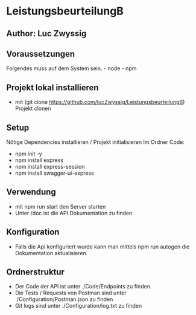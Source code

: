 # LeistungsbeurteilungB

## Author: Luc Zwyssig

## Voraussetzungen
Folgendes muss auf dem System sein.
    - node
    - npm

## Projekt lokal installieren
- mit (git clone https://github.com/lucZwyssig/LeistungsbeurteilungB) Projekt clonen

## Setup
Nötige Dependencies installieren / Projekt initialisieren
Im Ordner Code:
- npm init -y
- npm install express
- npm install express-session
- npm install swagger-ui-express    
    
## Verwendung
- mit npm run start den Server starten
- Unter /doc ist die API Dokumentation zu finden

## Konfiguration
- Falls die Api konfiguriert wurde kann man mittels npm run autogen die Dokumentation aktualisieren.

## Ordnerstruktur
- Der Code der API ist unter ./Code/Endpoints zu finden. 
- Die Tests / Requests von Postman sind unter ./Configuration/Postman.json zu finden
- Git logs sind unter ./Configuration/log.txt zu finden





